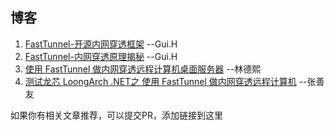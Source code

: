 ## 博客
1. [FastTunnel-开源内网穿透框架](https://www.cnblogs.com/springhgui/p/15005329.html) --Gui.H
2. [FastTunnel-内网穿透原理揭秘](https://www.cnblogs.com/springhgui/p/15016129.html) --Gui.H
3. [使用 FastTunnel 做内网穿透远程计算机桌面服务器](https://blog.lindexi.com/post/%E4%BD%BF%E7%94%A8-FastTunnel-%E5%81%9A%E5%86%85%E7%BD%91%E7%A9%BF%E9%80%8F%E8%BF%9C%E7%A8%8B%E8%AE%A1%E7%AE%97%E6%9C%BA%E6%A1%8C%E9%9D%A2%E6%9C%8D%E5%8A%A1%E5%99%A8.html) --林德熙
4. [测试龙芯 LoongArch .NET之 使用 FastTunnel 做内网穿透远程计算机](https://mp.weixin.qq.com/s/w594zXv4IUHrvP0JOYys0Q) --张善友

如果你有相关文章推荐，可以提交PR，添加链接到这里
